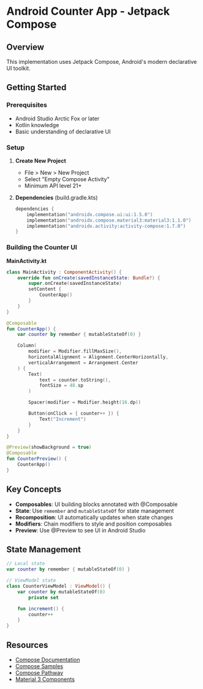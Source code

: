 # Android Counter App - Jetpack Compose

## Overview

This implementation uses Jetpack Compose, Android's modern declarative UI toolkit.

## Getting Started

### Prerequisites
- Android Studio Arctic Fox or later
- Kotlin knowledge
- Basic understanding of declarative UI

### Setup

1. **Create New Project**
   - File > New > New Project
   - Select "Empty Compose Activity"
   - Minimum API level 21+

2. **Dependencies** (build.gradle.kts)
   ```kotlin
   dependencies {
       implementation("androidx.compose.ui:ui:1.5.0")
       implementation("androidx.compose.material3:material3:1.1.0")
       implementation("androidx.activity:activity-compose:1.7.0")
   }
   ```

### Building the Counter UI

**MainActivity.kt**
```kotlin
class MainActivity : ComponentActivity() {
    override fun onCreate(savedInstanceState: Bundle?) {
        super.onCreate(savedInstanceState)
        setContent {
            CounterApp()
        }
    }
}

@Composable
fun CounterApp() {
    var counter by remember { mutableStateOf(0) }

    Column(
        modifier = Modifier.fillMaxSize(),
        horizontalAlignment = Alignment.CenterHorizontally,
        verticalArrangement = Arrangement.Center
    ) {
        Text(
            text = counter.toString(),
            fontSize = 48.sp
        )

        Spacer(modifier = Modifier.height(16.dp))

        Button(onClick = { counter++ }) {
            Text("Increment")
        }
    }
}

@Preview(showBackground = true)
@Composable
fun CounterPreview() {
    CounterApp()
}
```

## Key Concepts

- **Composables**: UI building blocks annotated with @Composable
- **State**: Use `remember` and `mutableStateOf` for state management
- **Recomposition**: UI automatically updates when state changes
- **Modifiers**: Chain modifiers to style and position composables
- **Preview**: Use @Preview to see UI in Android Studio

## State Management

```kotlin
// Local state
var counter by remember { mutableStateOf(0) }

// ViewModel state
class CounterViewModel : ViewModel() {
    var counter by mutableStateOf(0)
        private set

    fun increment() {
        counter++
    }
}
```

## Resources

- [Compose Documentation](https://developer.android.com/jetpack/compose)
- [Compose Samples](https://github.com/android/compose-samples)
- [Compose Pathway](https://developer.android.com/courses/pathways/compose)
- [Material 3 Components](https://developer.android.com/jetpack/compose/designsystems/material3)

